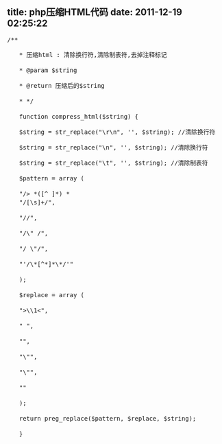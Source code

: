 title: php压缩HTML代码
date: 2011-12-19 02:25:22
---

<pre class="prettyprint lang-php">/**

　　* 压缩html : 清除换行符,清除制表符,去掉注释标记

　　* @param $string

　　* @return 压缩后的$string

　　* */

　　function compress_html($string) {

　　$string = str_replace("\r\n", '', $string); //清除换行符

　　$string = str_replace("\n", '', $string); //清除换行符

　　$string = str_replace("\t", '', $string); //清除制表符

　　$pattern = array (

　　"/&gt; *([^ ]*) *
　　"/[\s]+/",

　　"//",

　　"/\" /",

　　"/ \"/",

　　"'/\*[^*]*\*/'"

　　);

　　$replace = array (

　　"&gt;\\1&lt;",

　　" ",

　　"",

　　"\"",

　　"\"",

　　""

　　);

　　return preg_replace($pattern, $replace, $string);

　　}</pre>